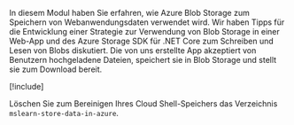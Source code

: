 In diesem Modul haben Sie erfahren, wie Azure Blob Storage zum Speichern von Webanwendungsdaten verwendet wird. Wir haben Tipps für die Entwicklung einer Strategie zur Verwendung von Blob Storage in einer Web-App und des Azure Storage SDK für .NET Core zum Schreiben und Lesen von Blobs diskutiert. Die von uns erstellte App akzeptiert von Benutzern hochgeladene Dateien, speichert sie in Blob Storage und stellt sie zum Download bereit.

[!include[](../../../includes/azure-sandbox-cleanup.md)]

Löschen Sie zum Bereinigen Ihres Cloud Shell-Speichers das Verzeichnis `mslearn-store-data-in-azure`.

<!---TODO: Remove further reading
## Further reading

- **Securely storing secrets like connection strings**: The most robust end-to-end solution for storing secret configuration values is Azure Key Vault. See [here](https://docs.microsoft.com/aspnet/core/security/key-vault-configuration?view=aspnetcore-2.1&tabs=aspnetcore2x) for information about using Key Vault in an ASP.NET Core application. Alternatively, you can safely store connection strings in App Service application settings and use the [ASP.NET Core Secret Manager tool](https://docs.microsoft.com/aspnet/core/security/app-secrets?view=aspnetcore-2.1&tabs=windows) to support developer environments.
- [Uploading large files with streaming in ASP.NET Core](https://docs.microsoft.com/aspnet/core/mvc/models/file-uploads?view=aspnetcore-2.1#uploading-large-files-with-streaming)
- [Blob concurrency: AccessConditions and blob leases](https://azure.microsoft.com/blog/managing-concurrency-in-microsoft-azure-storage-2/)
- [Granting limited access to Azure Storage object with shared access signatures](https://docs.microsoft.com/azure/storage/common/storage-dotnet-shared-access-signature-part-1)
- [Indexing Blob storage with Azure Search](https://docs.microsoft.com/azure/search/search-howto-indexing-azure-blob-storage)
- [Container and blob name restrictions](https://docs.microsoft.com/rest/api/storageservices/naming-and-referencing-containers--blobs--and-metadata#resource-names)
--->